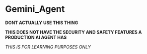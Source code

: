 # Gemini_Agent

**DONT ACTUALLY USE THIS THING**

**THIS DOES NOT HAVE THE SECURITY AND SAFETY FEATURES A PRODUCTION AI AGENT HAS**

*THIS IS FOR LEARNING PURPOSES ONLY*
